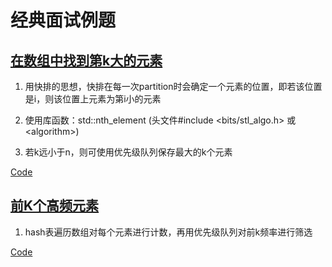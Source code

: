 # 经典面试例题

## [在数组中找到第k大的元素](https://www.lintcode.com/problem/5/)

1. 用快排的思想，快排在每一次partition时会确定一个元素的位置，即若该位置是i，则该位置上元素为第i小的元素

2. 使用库函数：std::nth_element (头文件\#include <bits/stl_algo.h> 或 \<algorithm>)

3. 若k远小于n，则可使用优先级队列保存最大的k个元素

[Code](https://github.com/K-ona/CPPTraining/snippets/Examples/第K大元素.cpp)

## [前K个高频元素](https://leetcode-cn.com/problems/top-k-frequent-elements/)

1. hash表遍历数组对每个元素进行计数，再用优先级队列对前k频率进行筛选

[Code](https://github.com/K-ona/CPPTraining/snippets/Examples/前K个高频元素.cpp)